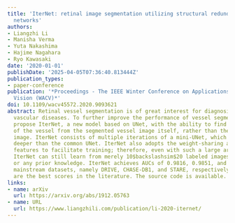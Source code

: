 ```yaml
---
title: 'IterNet: retinal image segmentation utilizing structural redundancy in vessel
  networks'
authors:
- Liangzhi Li
- Manisha Verma
- Yuta Nakashima
- Hajime Nagahara
- Ryo Kawasaki
date: '2020-01-01'
publishDate: '2025-04-05T07:36:40.813444Z'
publication_types:
- paper-conference
publication: '*Proceedings - The IEEE Winter Conference on Applications of Computer
  Vision (WACV)*'
doi: 10.1109/wacv45572.2020.9093621
abstract: Retinal vessel segmentation is of great interest for diagnosis of retinal
  vascular diseases. To further improve the performance of vessel segmentation, we
  propose IterNet, a new model based on UNet, with the ability to find obscured details
  of the vessel from the segmented vessel image itself, rather than the raw input
  image. IterNet consists of multiple iterations of a mini-UNet, which can be 4$backslashtimes$
  deeper than the common UNet. IterNet also adopts the weight-sharing and skip-connection
  features to facilitate training; therefore, even with such a large architecture,
  IterNet can still learn from merely 10$backslashsim$20 labeled images, without pre-training
  or any prior knowledge. IterNet achieves AUCs of 0.9816, 0.9851, and 0.9881 on three
  mainstream datasets, namely DRIVE, CHASE-DB1, and STARE, respectively, which currently
  are the best scores in the literature. The source code is available.
links:
- name: arXiv
  url: https://arxiv.org/abs/1912.05763
- name: URL
  url: https://www.liangzhili.com/publication/li-2020-iternet/
---
```

